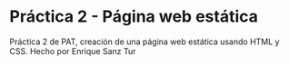 # Práctica 2 - Página web estática
Práctica 2 de PAT, creación de una página web estática usando HTML y CSS. Hecho por Enrique Sanz Tur
